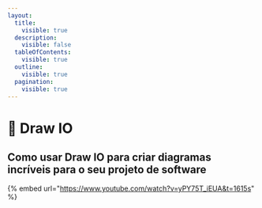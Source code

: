 ```yaml
---
layout:
  title:
    visible: true
  description:
    visible: false
  tableOfContents:
    visible: true
  outline:
    visible: true
  pagination:
    visible: true
---
```


# 🍪 Draw IO

## Como usar Draw IO para criar diagramas incríveis para o seu projeto de software

{% embed url="https://www.youtube.com/watch?v=yPY75T_iEUA&t=1615s" %}
